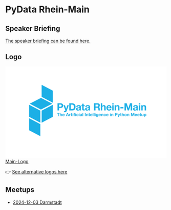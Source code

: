 # PyData Rhein-Main

## Speaker Briefing

[The speaker briefing can be found here.](/docs/speaker-briefing.md)

## Logo

![Main-Logo](images/pydata-rhein-main-blue.svg)
[Main-Logo](images/pydata-rhein-main-blue.svg)

👉 [See alternative logos here](images/README.md)



## Meetups

 - [2024-12-03 Darmstadt](meetups/20241203-darmstadt/README.md)
   
